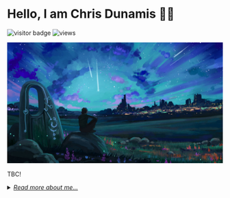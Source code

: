 <link rel="stylesheet" href="style.css">

# Hello, I am Chris Dunamis <span class="wavingHandEmoji">👋🏾</span>


<!-- <div align="center"> -->

![visitor badge](https://visitor-badge.laobi.icu/badge?page_id=ChrisDunamis.visitor-badge) ![views](https://komarev.com/ghpvc/?username=ChrisDunamis&label=views)

![Cover Image](.miscs/Cover%20Walpapers/Anime%20Silhouette%20Starfall%20Landscape.jpg)

<!-- </div> -->

TBC!

<details>
<summary><u><em>Read more about me...</em></u></summary>
I spend my time unwinding, playing :chess_pawn: chess, :movie_camera: :popcorn: keeping myself entertained, watching the latest Hollywood blockbusters, and watching my favourite video games on YouTube Gaming. But I love to write small programs for small case scenarios to test my understanding of logic and algorithms, this is my way of passing time and my way of expression. I do equally enjoy outdoor activities, especially a variety of sports. I mostly enjoy swimming, tennis and basketball, these are the few sports that help me focus and develop an inner self-ability, which contributes to my everyday life. I read a wide range of comic books, I am a huge Marvel and DC fan, with my favourite hero being Thor from Marvel and Hal Jordan’s Green Lantern from DC. I love both characters, as they are portrayed not just to being heroes but disciplined, lovers of knowledge, and family-oriented, who wish to contribute positively to humanity, society and their multiverse earth; these are concepts to my beliefs, and the most important aspect to my own life and personal growth.
</details>
